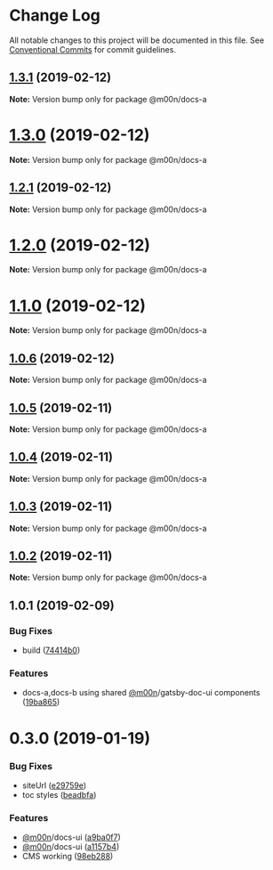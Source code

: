 # Change Log

All notable changes to this project will be documented in this file.
See [Conventional Commits](https://conventionalcommits.org) for commit guidelines.

## [1.3.1](https://github.com/6stars/gatsby-docs/compare/@m00n/docs-a@1.3.0...@m00n/docs-a@1.3.1) (2019-02-12)

**Note:** Version bump only for package @m00n/docs-a

# [1.3.0](https://github.com/6stars/gatsby-docs/compare/@m00n/docs-a@1.2.1...@m00n/docs-a@1.3.0) (2019-02-12)

**Note:** Version bump only for package @m00n/docs-a

## [1.2.1](https://github.com/6stars/gatsby-docs/compare/@m00n/docs-a@1.2.0...@m00n/docs-a@1.2.1) (2019-02-12)

**Note:** Version bump only for package @m00n/docs-a

# [1.2.0](https://github.com/6stars/gatsby-docs/compare/@m00n/docs-a@1.1.0...@m00n/docs-a@1.2.0) (2019-02-12)

**Note:** Version bump only for package @m00n/docs-a

# [1.1.0](https://github.com/6stars/gatsby-docs/compare/@m00n/docs-a@1.0.6...@m00n/docs-a@1.1.0) (2019-02-12)

**Note:** Version bump only for package @m00n/docs-a

## [1.0.6](https://github.com/6stars/gatsby-docs/compare/@m00n/docs-a@1.0.5...@m00n/docs-a@1.0.6) (2019-02-12)

**Note:** Version bump only for package @m00n/docs-a

## [1.0.5](https://github.com/6stars/gatsby-docs/compare/@m00n/docs-a@1.0.4...@m00n/docs-a@1.0.5) (2019-02-11)

**Note:** Version bump only for package @m00n/docs-a

## [1.0.4](https://github.com/6stars/gatsby-docs/compare/@m00n/docs-a@1.0.3...@m00n/docs-a@1.0.4) (2019-02-11)

**Note:** Version bump only for package @m00n/docs-a

## [1.0.3](https://github.com/6stars/gatsby-docs/compare/@m00n/docs-a@1.0.2...@m00n/docs-a@1.0.3) (2019-02-11)

**Note:** Version bump only for package @m00n/docs-a

## [1.0.2](https://github.com/6stars/gatsby-docs/compare/@m00n/docs-a@1.0.1...@m00n/docs-a@1.0.2) (2019-02-11)

**Note:** Version bump only for package @m00n/docs-a

## 1.0.1 (2019-02-09)

### Bug Fixes

- build ([74414b0](https://github.com/6stars/gatsby-docs/commit/74414b0))

### Features

- docs-a,docs-b using shared [@m00n](https://github.com/m00n)/gatsby-doc-ui components ([19ba865](https://github.com/6stars/gatsby-docs/commit/19ba865))

# 0.3.0 (2019-01-19)

### Bug Fixes

- siteUrl ([e29759e](https://github.com/DefiSolutions/Defi-Ui/commit/e29759e))
- toc styles ([beadbfa](https://github.com/DefiSolutions/Defi-Ui/commit/beadbfa))

### Features

- [@m00n](https://github.com/defi)/docs-ui ([a9ba0f7](https://github.com/DefiSolutions/Defi-Ui/commit/a9ba0f7))
- [@m00n](https://github.com/defi)/docs-ui ([a1157b4](https://github.com/DefiSolutions/Defi-Ui/commit/a1157b4))
- CMS working ([98eb288](https://github.com/DefiSolutions/Defi-Ui/commit/98eb288))
